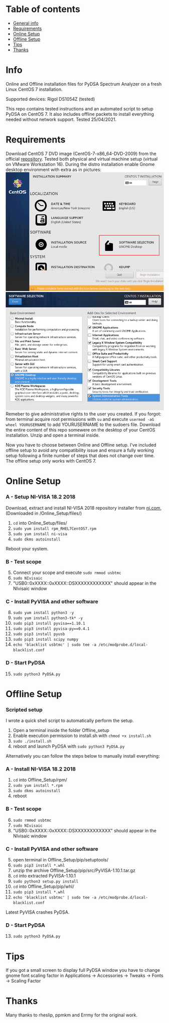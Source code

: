 # Table of contents
* [General info](#Info)
* [Requirements](#Requirements)
* [Online Setup](#Online-Setup)
* [Offline Setup](#Offline-Setup)
* [Tips](#Tips)
* [Thanks](#Thanks)

# Info
Online and Offline installation files for PyDSA Spectrum Analyzer on a fresh Linux CentOS 7 installation.

Supported devices: Rigol DS1054Z (tested)

This repo contains tested instructions and an automated script to setup PyDSA on CentOS 7.
It also includes offline packets to install everything needed without network support.
Tested 25/04/2021.

# Requirements
Download CentOS 7 DVD image (CentOS-7-x86_64-DVD-2009) from the official [repository](http://isoredirect.centos.org/centos/7/isos/x86_64/).
Tested both physical and virtual machine setup (virtual on VMware Workstation 16).
During the distro installation enable Gnome desktop environment with extra as in pictures:
![CentOS software options](https://github.com/Limon93/PyDSA/blob/master/CentOS_setup_1of2.png)
![CentOS selection](https://github.com/Limon93/PyDSA/blob/master/CentOS_setup_2of2.png)
Remeber to give administrative rights to the user you created.
If you forgot: from terminal acquire root permissions with `su` and execute `usermod -aG wheel YOURUSERNAME` to add YOURUSERNAME to the sudoers file.
Download the entire content of this repo somewere on the desktop of your CentOS installation. Unzip and open a terminal inside.

Now you have to choose between Online and Offline setup.
I've included offline setup to avoid any compatibility issue and ensure a fully working setup following a finite number of steps that does not change over time.
The offline setup only works with CentOS 7.

# Online Setup
### A - Setup NI-VISA 18.2 2018  
Download, extract and install NI-VISA 2018 repository installer from [ni.com](https://www.ni.com/it-it/support/downloads/drivers/download.ni-linux-device-drivers.html#349660), (Downloaded in /Online_Setup/files/)

1) `cd` into Online_Setup/files/ 	
2) `sudo yum install rpm_RHEL7CentOS7.rpm`
3) `sudo yum install ni-visa`
4) `sudo dkms autoinstall`

Reboot your system.
	

### B - Test scope

5) Connect your scope and execute `sudo rmmod usbtmc`
6) `sudo NIvisaic` 
7) "USB0::0xXXXX::0xXXXX::DSXXXXXXXXXXXX" should appear in the NIvisaic window

### C - Install PyVISA and other software

8) `sudo yum install python3 -y`
9) `sudo yum install python3-tk* -y`
10) `sudo pip3 install pyvisa==1.10.1`
11) `sudo pip3 install pyvisa-py==0.4.1`
12) `sudo pip3 install pyusb`
13) `sudo pip3 install scipy numpy`
14) `echo 'blacklist usbtmc' | sudo tee -a /etc/modprobe.d/local-blacklist.conf`

### D - Start PyDSA
	
15) `sudo python3 PyDSA.py`


# Offline Setup

### Scripted setup

I wrote a quick shell script to automatically perform the setup.

1) Open a terminal inside the folder Offline_setup
2) Enable execution permission to install.sh with `chmod +x install.sh`
3) `sudo ./install.sh`
4) reboot and launch PyDSA with `sudo python3 PyDSA.py`

Alternatively you can follow the steps below to manually install everything:

### A - Install NI-VISA 18.2 2018

1) `cd` into Offline_Setup/rpm/
2) `sudo yum install *.rpm`
3) `sudo dkms autoinstall`
4) reboot

### B - Test scope

6) `sudo rmmod usbtmc`
7) `sudo NIvisaic`
8) "USB0::0xXXXX::0xXXXX::DSXXXXXXXXXXXX" should appear in the NIvisaic window

### C - Install PyVISA and other software

5) open terminal in Offline_Setup/pip/setuptools/
6) `sudo pip3 install *.whl`
7) unzip the archive Offline_Setup/pip/src/PyVISA-1.10.1.tar.gz 
8) `cd` into extracted PyVISA-1.10.1
9) `sudo python3 setup.py install`
10) `cd` into Offline_Setup/pip/whl/
11) `sudo pip3 install *.whl`
12) `echo 'blacklist usbtmc' | sudo tee -a /etc/modprobe.d/local-blacklist.conf`

Latest PyVISA crashes PyDSA.

### D - Start PyDSA

13) `sudo python3 PyDSA.py`


# Tips
If you got a small screen to display full PyDSA window you have to change gnome font scaling factor in Applications -> Accessories -> Tweaks -> Fonts -> Scaling Factor

# Thanks
Many thanks to rheslip, ppmkm and Errmy for the original work.






